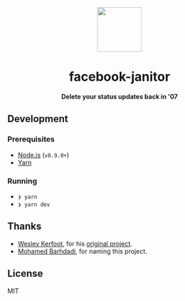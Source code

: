 <div align="center">
  <p>
    <img src="https://user-images.githubusercontent.com/11808903/72289341-305bef80-364b-11ea-9cd3-89d434d505be.png" width="100"/>
  </p>

  <h1>facebook-janitor</h1>

  <div align="center">
    <b>Delete your status updates back in '07</b>
  </div>
</div>

## Development

### Prerequisites

- [Node.js](https://nodejs.org/en) (`v8.9.0+`)
- [Yarn](https://yarnpkg.com/en/)

### Running

- `❯ yarn`
- `❯ yarn dev`

## Thanks

* [Wesley Kerfoot](https://github.com/weskerfoot), for his [original project](https://github.com/weskerfoot/DeleteFB).
* [Mohamed Barhdadi](https://github.com/MohamedBarhdadi), for naming this project.

## License

MIT
